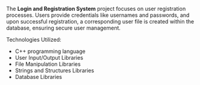 The **Login and Registration System** project focuses on user registration processes. Users provide credentials like usernames and passwords, and upon successful registration, a corresponding user file is created within the database, ensuring secure user management.

Technologies Utilized:

* C++ programming language
* User Input/Output Libraries
* File Manipulation Libraries
* Strings and Structures Libraries
* Database Libraries
